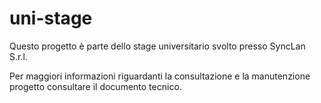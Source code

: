 # uni-stage

Questo progetto è parte dello stage universitario svolto presso SyncLan S.r.l.

Per maggiori informazioni riguardanti la consultazione e la manutenzione progetto consultare il documento tecnico.
